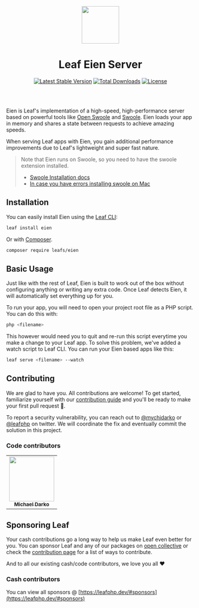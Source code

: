 <!-- markdownlint-disable no-inline-html -->
<p align="center">
  <br><br>
  <img src="https://leafphp.dev/logo-circle.png" height="100"/>
  <br>
</p>

<h1 align="center">Leaf Eien Server</h1>

<p align="center">
	<a href="https://packagist.org/packages/leafs/eien"
		><img
			src="https://poser.pugx.org/leafs/eien/v/stable"
			alt="Latest Stable Version"
	/></a>
	<a href="https://packagist.org/packages/leafs/eien"
		><img
			src="https://poser.pugx.org/leafs/eien/downloads"
			alt="Total Downloads"
	/></a>
	<a href="https://packagist.org/packages/leafs/eien"
		><img
			src="https://poser.pugx.org/leafs/eien/license"
			alt="License"
	/></a>
</p>
<br />
<br />

Eien is Leaf's implementation of a high-speed, high-performance server based on powerful tools like [Open Swoole](https://swoole.co.uk/) and [Swoole](https://github.com/swoole/swoole-src). Eien loads your app in memory and shares a state between requests to achieve amazing speeds.

When serving Leaf apps with Eien, you gain additional performance improvements due to Leaf's lightweight and super fast nature.

> Note that Eien runs on Swoole, so you need to have the swoole extension installed.
> - [Swoole Installation docs](https://openswoole.com/docs/get-started/installation)
> - [In case you have errors installing swoole on Mac](https://parsinta.com/articles/setup-php-swoole-in-your-mac-os)

## Installation

You can easily install Eien using the [Leaf CLI](https://cli.leafphp.dev):

```sh
leaf install eien
```

Or with [Composer](https://getcomposer.org/).

```bash
composer require leafs/eien
```

## Basic Usage

Just like with the rest of Leaf, Eien is built to work out of the box without configuring anything or writing any extra code. Once Leaf detects Eien, it will automatically set everything up for you.

To run your app, you will need to open your project root file as a PHP script. You can do this with:

```sh
php <filename>
```

This however would need you to quit and re-run this script everytime you make a change to your Leaf app. To solve this problem, we've added a watch script to Leaf CLI. You can run your Eien based apps like this:

```sh
leaf serve <filename> --watch
```

## Contributing

We are glad to have you. All contributions are welcome! To get started, familiarize yourself with our [contribution guide](https://leafphp.dev/community/contributing.html) and you'll be ready to make your first pull request 🚀.

To report a security vulnerability, you can reach out to [@mychidarko](https://twitter.com/mychidarko) or [@leafphp](https://twitter.com/leafphp) on twitter. We will coordinate the fix and eventually commit the solution in this project.

### Code contributors

<table>
	<tr>
		<td align="center">
			<a href="https://github.com/mychidarko">
				<img src="https://avatars.githubusercontent.com/u/26604242?v=4" width="120px" alt=""/>
				<br />
				<sub>
					<b>Michael Darko</b>
				</sub>
			</a>
		</td>
	</tr>
</table>

## Sponsoring Leaf

Your cash contributions go a long way to help us make Leaf even better for you. You can sponsor Leaf and any of our packages on [open collective](https://opencollective.com/leaf) or check the [contribution page](https://leafphp.dev/support/) for a list of ways to contribute.

And to all our existing cash/code contributors, we love you all ❤️

### Cash contributors

You can view all sponsors @ [https://leafphp.dev/#sponsors](https://leafphp.dev/#sponsors)
